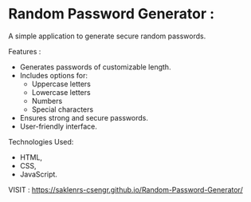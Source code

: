 # Random Password Generator :
A simple application to generate secure random passwords.

Features :
- Generates passwords of customizable length.
- Includes options for:
  - Uppercase letters
  - Lowercase letters
  - Numbers
  - Special characters
- Ensures strong and secure passwords.
- User-friendly interface.

Technologies Used:
- HTML,
- CSS,
- JavaScript.

VISIT : https://saklenrs-csengr.github.io/Random-Password-Generator/
